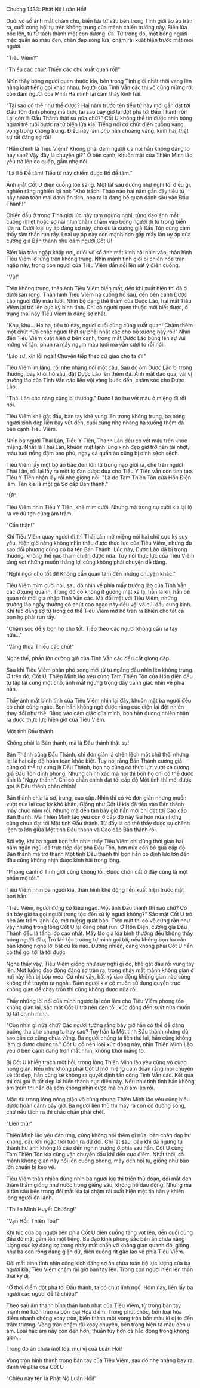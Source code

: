 




Chương 1433: Phật Nộ Luân Hồi!


Dưới vô số ánh mắt chăm chú, biển lửa từ sâu bên trong Tinh giới ào ào tràn ra, cuối cùng hội tụ trên không trung của mảnh chiến trường này. Biển lửa bốc lên, từ từ tách thành một con đường lửa. Từ trong đó, một bóng người mặc quần áo màu đen, chân đạp sóng lửa, chậm rãi xuất hiện trước mắt mọi người.

"Tiêu Viêm?"

"Thiếu các chủ? Thiếu các chủ xuất quan rồi!"

Nhìn thấy bóng người quen thuộc kia, bên trong Tinh giới nhất thời vang lên hàng loạt tiếng gọi khác nhau. Người của Tinh Vẫn các thì vô cùng mừng rỡ, còn đám người của Minh Hà minh lại cảm thấy kinh hãi.

"Tại sao có thể như thế được? Hai năm trước tên tiểu tử này mới gần đạt tới Đấu Tôn đỉnh phong mà thôi, tại sao bây giờ lại đột phá tới Đấu Thánh rồi! Lại còn là Đấu Thánh thật sự nữa chứ?" Cốt U không thể tin được nhìn bóng người trẻ tuổi bước ra từ biển lửa kia. Tiếng nói có chút điên cuồng vang vọng trong không trung. Điều này làm cho hắn choáng váng, kinh hãi, thật sự rất đáng sợ rồi!

"Hắn chính là Tiêu Viêm? Không phải đám người kia nói hắn không đáng lo hay sao? Vậy đây là chuyện gì?" Ở bên cạnh, khuôn mặt của Thiên Minh lão yêu trở lên co quắp, gầm nhẹ nói.

"Là Bồ Đề tâm! Tiểu tử này chiếm được Bồ đề tâm."

Ánh mắt Cốt U điên cuồng lóe sáng. Một lát sau dường như nghĩ tới điều gì, nghiến răng nghiến lợi nói: "Khó trách! Thảo nào hai năm gần đây tiểu tử này hoàn toàn mai danh ẩn tích, hóa ra là đang bế quan đánh sâu vào Đấu Thánh!"

Chiến đấu ở trong Tinh giới lúc này tạm ngừng nghỉ, từng đạo ánh mắt cuồng nhiệt hoặc sợ hãi nhìn chằm chằm vào bóng người đi từ trong biển lửa ra. Dưới loại uy áp đáng sợ này, cho dù là cường giả Đấu Tôn cũng cảm thấy tâm thần run rẩy. Loại uy áp này còn mạnh hơn gấp mấy lần uy áp của cường giả Bán thánh như đám người Cốt U!

Biển lửa tràn ngập khắp nơi, dưới vô số ánh mắt kinh hãi nhìn vào, thân hình Tiêu Viêm lơ lửng trên không trung. Nhìn mảnh tinh giới bị chiến hỏa tràn ngập này, trong con ngươi của Tiêu Viêm dần nổi lên sát ý điên cuồng.

"Vù!"

Trên không trung, thân ảnh Tiêu Viêm biến mất, đến khi xuất hiện thì đã ở dưới sân rộng. Thân hình Tiêu Viêm hạ xuống hố sâu, đến bên cạnh Dược Lão người đầy máu tươi. Nhìn bộ dạng thê thảm của Dược Lão, hai mắt Tiêu Viêm lại trở lên cực kỳ bình tĩnh. Chỉ có người quen thuộc mới biết được, ở trạng thái này Tiêu Viêm là đáng sợ nhất.

"Khụ, khụ… Ha ha, tiểu tử này, ngươi cuối cùng cũng xuất quan! Chậm thêm một chút nữa chắc ngươi thật sự phải nhặt xác cho bộ xương này rồi!" Nhìn đến Tiêu Viêm xuất hiện ở bên cạnh, trong mắt Dược Lão bùng lên sự vui mừng vô tận, phun ra mấy ngụm máu tươi mà vẫn cười to rồi nói.

"Lão sư, xin lỗi ngài! Chuyện tiếp theo cứ giao cho ta đi!"

Tiêu Viêm im lặng, rồi nhẹ nhàng nói một câu. Sau đó ôm Dược Lão bị trọng thương, bay khỏi hố sâu, đặt Dược Lão lên thềm đá. Ánh mắt đảo qua, vài vị trưởng lão của Tinh Vẫn các liền vội vàng bước đến, chăm sóc cho Dược Lão.

"Thải Lân các nàng cũng bị thương." Dược Lão lau vết máu ở miệng đi rồi nói.

Tiêu Viêm khẽ gật đầu, bàn tay khẽ vung lên trong không trung, ba bóng người xinh đẹp liền bay vút đến, cuối cùng nhẹ nhàng hạ xuống thềm đá bên cạnh Tiêu Viêm.

Nhìn ba người Thải Lân, Tiểu Y Tiên, Thanh Lân đều có vết máu trên khóe miệng. Nhất là Thải Lân, khuôn mặt lạnh lùng xinh đẹp giờ trở nên tái nhợt, máu tươi nồng đậm bao phủ, ngay cả quần áo cũng bị dính sệch sệch.

Tiêu Viêm lấy một bộ áo bào đen lớn từ trong nạp giới ra, che trên người Thải Lân, rồi lại lấy ra một lọ đan dược đưa cho Tiểu Y Tiên vẫn còn tỉnh táo. Tiểu Y Tiên nhận lấy rồi nhẹ giọng nói: "Là do Tam Thiên Tôn của Hồn Điện làm. Tên kia là một gã Sơ cấp Bán thánh."

"Ừ!"

Tiêu Viêm nhìn Tiểu Y Tiên, khẽ mỉm cười. Nhưng mà trong nụ cười kia lại lộ ra vẻ dữ tợn cùng âm trầm.

"Cẩn thận!"

Khi Tiêu Viêm quay người đi thì Thải Lân mở miệng nói hai chữ cực kỳ suy yếu. Hiện giờ nàng không nhìn thấu được thực lực của Tiêu Viêm, nhưng dù sao đối phương cũng có ba tên Bán Thánh. Lúc này, Dược Lão đã bị trọng thương, không thể nào tham chiến được nữa. Tuy nói thực lực của Tiêu Viêm tăng vọt những muốn thắng lợi cũng không phải chuyện dễ dàng.

"Nghỉ ngơi cho tốt đi! Không cần quan tâm đến những chuyện khác."

Tiêu Viêm mỉm cười nói, sau đó nhìn về phía mấy trưởng lão của Tinh Vẫn các ở xung quanh. Trong đó có không ít gương mặt xa lạ, hẳn là khi hắn bế quan rồi mới gia nhập Tinh Vẫn các. Mà đối mặt với Tiêu Viêm, những trưởng lão ngày thường có chút cao ngạo này đều vội vã cúi đầu cung kính. Khí tức đáng sợ từ trong cơ thể Tiêu Viêm mơ hồ tràn ra khiến cho tất cả bọn họ phải run rẩy.

"Chăm sóc để ý bọn họ cho tốt. Tiếp theo các ngươi không cần ra tay nữa…"

"Vâng thưa Thiếu các chủ!"

Nghe thế, phần lớn cường giả của Tinh Vẫn các đều cất giọng đáp.

Sau khi Tiêu Viêm phân phó xong mới từ từ ngẩng đầu nhìn lên không trung. Ở trên đó, Cốt U, Thiên Minh lão yêu cùng Tam Thiên Tôn của Hồn điện đều tụ tập lại cùng một chỗ, ánh mắt ngưng trọng đầy cảnh giác nhìn về phía hắn.

Thấy ánh mắt bình tĩnh của Tiêu Viêm nhìn lại đây, khuôn mặt ba người đều có chút cứng ngắc. Bọn hắn không ngờ được rằng cục diện lại đột nhiên thay đổi như thế. Bằng vào cảm giác của mình, bọn hắn đương nhiên nhận ra được thực lực hiện giờ của Tiêu Viêm.

Một tinh Đấu thánh

Không phải là Bán thánh, mà là Đấu thánh thật sự!

Bán Thánh cùng Đấu Thánh, chỉ đơn giản là chên lệch một chữ thôi nhưng lại là hai cấp độ hoàn toàn khác biệt. Tuy nói rằng Bán Thánh cường giả cũng có thể tự xưng là Đấu Thánh, bọn họ cũng có thực lực vượt xa cường giả Đấu Tôn đỉnh phong. Nhưng chính xác mà nói thì bọn họ chỉ có thể được tính là "Ngụy thánh". Chỉ có chân chính đạt tới cấp độ Một tinh thì mới được gọi là Đấu thánh chân chính!

Bán thành chia là sơ, trung, cao cấp. Nhìn thì có vẻ đơn giản nhưng muốn vượt qua lại cực kỳ khó khăn. Giống như Cốt U kia đã tiến vào Bán thánh mấy chục năm rồi. Nhưng mà đến tận bây giờ hắn mới chỉ đạt tới Cao cấp Bán thánh. Mà Thiên Minh lão yêu còn ở cấp độ này lâu hơn nữa nhưng cũng chưa đạt tới Một tinh Đấu thánh. Từ đấy là có thể thấy được sự chênh lệch to lớn giữa Một tinh Đấu thánh và Cao cấp Bán thánh rồi.

Bởi vậy, khi ba người bọn hắn nhìn thấy Tiêu Viêm chỉ dùng thời gian hai năm ngắn ngủi đã trực tiếp đột phá Đấu Tôn, hơn nữa còn bỏ qua cấp độ Bán thánh mà trở thành Một tinh Đấu thánh thì bọn hắn có định lực lớn đến đâu cũng không nhịn được kinh hãi trong lòng.

"Phong cảnh ở Tinh giới cũng không tồi. Được chôn cất ở đây cũng là một phần mộ tốt."

Tiêu Viêm nhìn ba người kia, thân hình khẽ động liền xuất hiện trước mặt bọn hắn.

"Tiêu Viêm, ngươi đừng có kiêu ngạo. Một tinh Đấu thánh thì sao chứ? Có tin bây giờ ta gọi người trong tộc đến xử lý ngươi không?" Sắc mặt Cốt U trở nên âm trầm lạnh lẽo, mở miệng quát bảo. Trên mặt thì có vẻ cứng rắn như vậy nhưng trong lòng Cốt U lại đang phát run. Ở Hồn Điện, cường giả Đấu Thánh đều là tầng lớp cao nhất. Mấy lão già kia bình thường đều không thấy bóng người đâu, Trừ khi tộc trưởng tự mình gọi tới, nếu không bọn họ căn bản không nghe lời bất cứ kẻ nào. Đương nhiên, càng không phải Cốt U hắn có thể gọi tới là tới được

Nghe thấy vậy, Tiêu Viêm giống như suy nghĩ gì đó, khẽ gật đầu rồi vung tay lên. Một luồng đao động đáng sợ tràn ra, trong nháy mắt mảnh không gian ở nơi này liền bị bóp méo. Cứ như vậy, bất kỳ dao động không gian nào cũng không thể truyền ra ngoài. Đám người kia có muốn sử dụng quyển trục không gian để chạy trốn thì cũng không được nữa rồi.

Thấy những lời nói của mình ngược lại còn làm cho Tiêu Viêm phong tỏa không gian lại, sắc mặt Cốt U trở nên đen tối, xúc động đến suýt nữa muốn tự tát chính mình.

"Còn nhìn gì nữa chứ? Các ngươi tưởng rằng bây giờ hắn có thể dễ dàng buông tha cho chúng ta hay sao? Tuy hắn là Một tinh Đấu thánh nhưng dù sao căn cơ cũng chưa vững. Ba người chúng ta liên thủ lại, hắn cũng không làm gì được chúng ta." Cốt U cố nén loại xúc động này, nhìn Thiên Minh Lão yêu ở bên cạnh đang trợn mắt nhìn, không khỏi mắng to.

Bị Cốt U khiển trách một hồi, trong lòng Thiên Minh lão yêu cũng vô cùng nóng giận. Nếu như không phải Cốt U mở miệng cam đoan rằng mọi chuyện sẽ tốt đẹp, hắn cũng sẽ không ra quyết định tấn công Tinh Vẫn các. Kết quả thì cái gọi là tốt đẹp lại biến thành cục diện này. Nếu như tính tình hắn không âm trầm thì hắn đã sớm không nhịn được mà chửi ầm lên rồi.

Mặc dù trong lòng nóng giận vô cùng nhưng Thiên Minh lão yêu cũng hiểu được hoàn cảnh bây giờ. Ba người liên thủ thì may ra còn có đường sống, chứ nếu tách ra thì chắc chắn phải chết.

"Liên thủ!"

Thiên Minh lão yêu đáp ứng, cũng không nói thêm gì nữa, bàn chân đạp hư không, đấu khí ngập trời tuôn ra dữ dội. Chỉ lát sau, đấu khi đã ngưng tụ thành hư ảnh khổng lồ cao đến nghìn trượng ở phía sau hắn. Cốt U cùng Tam Thiên Tôn kia cũng vận chuyển đấu khí đến cực điểm. Nhất thời, cả mảnh không gian này nổi lên cuồng phong, mây đen hội tụ, giống như bão lớn chuẩn bị kéo về.

Tiêu Viêm thản nhiên đứng nhìn ba người kia thi triển thủ đoạn, đôi mắt đen thăm thẳm giống như nước trong giếng sâu, không hề dao động. Nhưng mà ở tận sâu bên trong đôi mắt kia lại chậm rãi xuất hiện một tia hàn ý khiến lòng người ớn lạnh.

"Thiên Minh Huyết Chưởng!"

"Vạn Hồn Thiên Tỏa!"

Khí tức của ba người bên phía Cốt U điên cuồng tăng vọt lên, đến cuối cùng đều đỏ mặt gầm lên một tiếng. Ba đạo kình phong sắc bén ẩn chưa năng lượng cực kỳ đáng sợ trong nháy mắt chấn vỡ không gian quanh đó, giống như ba con rồng đang giận dữ, điên cuồng rít gào lao về phía Tiêu Viêm.

Đôi mắt bình tĩnh nhìn công kích đáng sợ ẩn chứa toàn bộ lực lượng của ba người kia, Tiêu Viêm chậm rãi giơ bàn tay lên. Trong con ngươi hiện lên thần thái kỳ dị.

"Ở thời điểm đột phá tới Đấu thánh, ta có chút lĩnh ngộ. Hôm nay, liền lấy ba người các ngươi để tế chiêu!"

Theo sau âm thanh bình thản lạnh nhạt của Tiêu Viêm, từ trong bàn tay mạnh mẽ tuôn trào ra bốn loại Hỏa diễm. Trong phút chốc, bốn loại hỏa diễm nhanh chóng xoay tròn, biến thành một vòng tròn bốn màu kì dị to đến trăm trượng. Vòng tròn chậm rãi xoay chuyển, bên trong hiện ra màu đen u ám. Loại hắc ám này còn đen hơn, thuần túy hơn cả hắc động trong không gian…

Trong đó ẩn chứa một loại mùi vị của Luân Hồi!

Vòng tròn hình thành trong bàn tay của Tiêu Viêm, sau đó nhẹ nhàng bay ra, đánh về phía của Cốt U

"Chiêu này tên là Phật Nộ Luân Hồi!"




